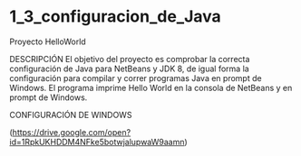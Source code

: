 # 1_3_configuracion_de_Java
Proyecto HelloWorld

DESCRIPCIÓN
El objetivo del proyecto es comprobar la correcta configuración de Java para NetBeans y JDK 8, de igual forma la configuración para compilar y correr programas Java en prompt de Windows.
El programa imprime Hello World en la consola de NetBeans y en prompt de Windows.

CONFIGURACIÓN DE WINDOWS

(https://drive.google.com/open?id=1RpkUKHDDM4NFke5botwjalupwaW9aamn)

